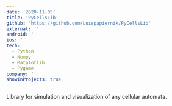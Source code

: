 ```yaml
---
date: '2020-11-05'
title: 'PyCellsLib'
github: 'https://github.com/Luispapiernik/PyCellsLib'
external: ''
android: ''
ios: ''
tech:
  - Python
  - Numpy
  - Matplotlib
  - Pygame
company: ''
showInProjects: true
---
```


Library for simulation and visualization of any cellular automata.
